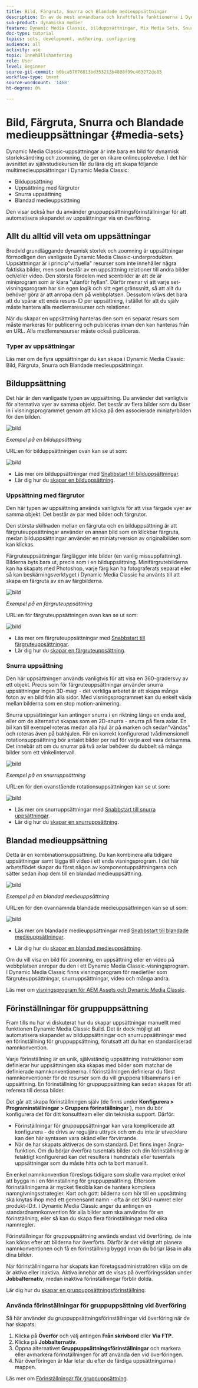 ```yaml
---
title: Bild, Färgruta, Snurra och Blandade medieuppsättningar
description: En av de mest användbara och kraftfulla funktionerna i Dynamic Media Classic är stödet för att skapa multimedieuppsättningar som Bild, Färgruta, Snurra och Blandade medieuppsättningar. Lär dig vad varje multimedieuppsättning är och hur du skapar varje typ i Dynamic Media Classic. Läs sedan mer om gruppuppsättningsförinställningar, som automatiserar processen för att skapa multimedieuppsättningar vid överföring.
sub-product: dynamiska medier
feature: Dynamic Media Classic, bilduppsättningar, Mix Media Sets, Snurra uppsättningar
doc-type: tutorial
topics: sets, development, authoring, configuring
audience: all
activity: use
topic: Innehållshantering
role: User
level: Beginner
source-git-commit: b0bca57676813bd353213b4808f99c463272de85
workflow-type: tm+mt
source-wordcount: '1468'
ht-degree: 0%

---
```



# Bild, Färgruta, Snurra och Blandade medieuppsättningar {#media-sets}

Dynamic Media Classic-uppsättningar är inte bara en bild för dynamisk storleksändring och zoomning, de ger en rikare onlineupplevelse. I det här avsnittet av självstudiekursen får du lära dig att skapa följande multimedieuppsättningar i Dynamic Media Classic:

- Bilduppsättning
- Uppsättning med färgrutor
- Snurra uppsättning
- Blandad medieuppsättning

Den visar också hur du använder gruppuppsättningsförinställningar för att automatisera skapandet av uppsättningar via en överföring.

## Allt du alltid vill veta om uppsättningar

Bredvid grundläggande dynamisk storlek och zoomning är uppsättningar förmodligen den vanligaste Dynamic Media Classic-underprodukten. Uppsättningar är i princip&quot;virtuella&quot; resurser som inte innehåller några faktiska bilder, men som består av en uppsättning relationer till andra bilder och/eller video. Den största fördelen med scenbilder är att de är miniprogram som är klara &quot;utanför hyllan&quot;. Därför menar vi att varje set-visningsprogram har sin egen logik och sitt eget gränssnitt, så att allt du behöver göra är att anropa dem på webbplatsen. Dessutom krävs det bara att du spårar ett enda resurs-ID per uppsättning, i stället för att du själv måste hantera alla medlemsresurser och relationer.

När du skapar en uppsättning hanteras den som en separat resurs som måste markeras för publicering och publiceras innan den kan hanteras från en URL. Alla medlemsresurser måste också publiceras.

### Typer av uppsättningar

Läs mer om de fyra uppsättningar du kan skapa i Dynamic Media Classic: Bild, Färgruta, Snurra och Blandade medieuppsättningar.

## Bilduppsättning

Det här är den vanligaste typen av uppsättning. Du använder det vanligtvis för alternativa vyer av samma objekt. Det består av flera bilder som du läser in i visningsprogrammet genom att klicka på den associerade miniatyrbilden för den bilden.

![bild](assets/media-sets/image-set-1.jpg)

_Exempel på en bilduppsättning_

URL:en för bilduppsättningen ovan kan se ut som:

![bild](assets/media-sets/image-set-url-1.png)

- Läs mer om bilduppsättningar med [Snabbstart till bilduppsättningar](https://docs.adobe.com/content/help/en/dynamic-media-classic/using/image-sets/quick-start-image-sets.html).
- Lär dig hur du [skapar en bilduppsättning](https://docs.adobe.com/content/help/en/dynamic-media-classic/using/image-sets/creating-image-set.html#creating-an-image-set).

### Uppsättning med färgrutor

Den här typen av uppsättning används vanligtvis för att visa färgade vyer av samma objekt. Det består av par med bilder och färgrutor.

Den största skillnaden mellan en färgruta och en bilduppsättning är att färgruteuppsättningar använder en annan bild som en klickbar färgruta, medan bilduppsättningar använder en miniatyrversion av originalbilden som kan klickas.

Färgruteuppsättningar färglägger inte bilder (en vanlig missuppfattning). Bilderna byts bara ut, precis som i en bilduppsättning. Minifärgrutebilderna kan ha skapats med Photoshop, varje färg kan ha fotograferats separat eller så kan beskärningsverktyget i Dynamic Media Classic ha använts till att skapa en färgruta av en av färgbilderna.

![bild](assets/media-sets/image-set-2.jpg)

_Exempel på en färgruteuppsättning_

URL:en för färgruteuppsättningen ovan kan se ut som:

![bild](assets/media-sets/image-set_url.png)

- Läs mer om färgruteuppsättningar med [Snabbstart till färgruteuppsättningar](https://docs.adobe.com/content/help/en/dynamic-media-classic/using/swatch-sets/quick-start-swatch-sets.html).
- Lär dig hur du [skapar en färgruteuppsättning](https://docs.adobe.com/content/help/en/dynamic-media-classic/using/swatch-sets/creating-swatch-set.html#creating-a-swatch-set).

### Snurra uppsättning

Den här uppsättningen används vanligtvis för att visa en 360-gradersvy av ett objekt. Precis som för färgruteuppsättningar använder snurra uppsättningar ingen 3D-magi - det verkliga arbetet är att skapa många foton av en bild från alla sidor. Med visningsprogrammet kan du enkelt växla mellan bilderna som en stop motion-animering.

Snurra uppsättningar kan antingen snurra i en riktning längs en enda axel, eller om de alternativt skapas som en 2D-snurra - snurra på flera axlar. En bil kan till exempel roteras medan alla hjul är på marken och sedan&quot;vändas&quot; och roteras även på bakhjulen. För en korrekt konfigurerad tvådimensionell rotationsuppsättning bör antalet bilder per rad för varje axel vara detsamma. Det innebär att om du snurrar på två axlar behöver du dubbelt så många bilder som ett vinkelintervall.

![bild](assets/media-sets/image-set-3.png)

_Exempel på en snurruppsättning_

URL:en för den ovanstående rotationsuppsättningen kan se ut som:

![bild](assets/media-sets/spin-set.png)

- Läs mer om snurruppsättningar med [Snabbstart till snurra uppsättningar](https://docs.adobe.com/content/help/en/dynamic-media-classic/using/spin-sets/quick-start-spin-sets.html).
- Lär dig hur du [skapar en snurruppsättning](https://docs.adobe.com/content/help/en/dynamic-media-classic/using/spin-sets/creating-spin-set.html#creating-a-spin-set).

## Blandad medieuppsättning

Detta är en kombinationsuppsättning. Du kan kombinera alla tidigare uppsättningar samt lägga till video i ett enda visningsprogram. I det här arbetsflödet skapar du först någon av komponentuppsättningarna och sätter sedan ihop dem till en blandad medieuppsättning.

![bild](assets/media-sets/image-set-4.png)

_Exempel på en blandad medieuppsättning_

URL:en för den ovannämnda blandade medieuppsättningen kan se ut som:

![bild](assets/media-sets/image-set-url-1.png)

- Läs mer om blandade medieuppsättningar med [Snabbstart till blandade medieuppsättningar](https://docs.adobe.com/content/help/en/dynamic-media-classic/using/mixed-media-sets/quick-start-mixed-media-sets.html).

- Lär dig hur du [skapar en blandad medieuppsättning](https://docs.adobe.com/content/help/en/dynamic-media-classic/using/mixed-media-sets/creating-mixed-media-set.html#creating-a-mixed-media-set).

Om du vill visa en bild för zoomning, en uppsättning eller en video på webbplatsen anropar du den i ett Dynamic Media Classic-visningsprogram. I Dynamic Media Classic finns visningsprogram för mediefiler som färgruteuppsättningar, snurruppsättningar, video och många andra.

Läs mer om [visningsprogram för AEM Assets och Dynamic Media Classic](https://docs.adobe.com/content/help/en/dynamic-media-developer-resources/library/viewers-aem-assets-dmc/c-html5-s7-aem-asset-viewers.html).

## Förinställningar för gruppuppsättning

Fram tills nu har vi diskuterat hur du skapar uppsättningar manuellt med funktionen Dynamic Media Classic Build. Det är dock möjligt att automatisera skapandet av bilduppsättningar och snurruppsättningar med en förinställning för gruppuppsättning, förutsatt att du har en standardiserad namnkonvention.

Varje förinställning är en unik, självständig uppsättning instruktioner som definierar hur uppsättningen ska skapas med bilder som matchar de definierade namnkonventionerna. I förinställningen definierar du först namnkonventioner för de resurser som du vill gruppera tillsammans i en uppsättning. En förinställning för gruppuppsättning kan sedan skapas för att referera till dessa bilder.

Det går att skapa förinställningen själv (de finns under **Konfigurera > Programinställningar > Gruppera förinställningar** ), men du bör konfigurera det för ditt konsultteam eller din tekniska support. Därför:

- Förinställningar för gruppuppsättningar kan vara komplicerade att konfigurera - de drivs av reguljära uttryck och om du inte är utvecklare kan den här syntaxen vara okänd eller förvirrande.
- När de har skapats aktiveras de som standard. Det finns ingen ångra-funktion. Om du börjar överföra tusentals bilder och din förinställning är felaktigt konfigurerad kan det resultera i hundratals eller tusentals uppsättningar som du måste hitta och ta bort manuellt.

En enkel namnkonvention föreslogs tidigare som skulle vara mycket enkel att bygga in i en förinställning för gruppuppsättning. Eftersom förinställningarna är mycket flexibla kan de hantera komplexa namngivningsstrategier. Kort och gott: bilderna som hör till en uppsättning ska knytas ihop med ett gemensamt namn - ofta är det SKU-numret eller produkt-ID:t. I Dynamic Media Classic anger du antingen en standardnamnkonvention för alla bilder som ska användas för en förinställning, eller så kan du skapa flera förinställningar med olika namnregler.

Förinställningar för gruppuppsättning används endast vid överföring. de inte kan köras efter att bilderna har överförts. Därför är det viktigt att planera namnkonventionen och få en förinställning byggd innan du börjar läsa in alla dina bilder.

När förinställningarna har skapats kan företagsadministratören välja om de är aktiva eller inaktiva. Aktiva innebär att de visas på överföringssidan under **Jobbalternativ**, medan inaktiva förinställningar förblir dolda.

Lär dig hur du [skapar en gruppuppsättningsförinställning](https://docs.adobe.com/content/help/en/dynamic-media-classic/using/setup/application-setup.html#creating-a-batch-set-preset).

### Använda förinställningar för gruppuppsättning vid överföring

Så här använder du gruppuppsättningsförinställningar vid överföring när de har skapats:

1. Klicka på **Överför** och välj antingen **Från skrivbord** eller **Via FTP**.
2. Klicka på **Jobbalternativ**.
3. Öppna alternativet **Gruppuppsättningsförinställningar** och markera eller avmarkera förinställningen för att använda den vid överföringen.
4. När överföringen är klar letar du efter de färdiga uppsättningarna i mappen.

Läs mer om [Förinställningar för gruppuppsättning](https://docs.adobe.com/content/help/en/dynamic-media-classic/using/setup/application-setup.html#batch-set-presets).
